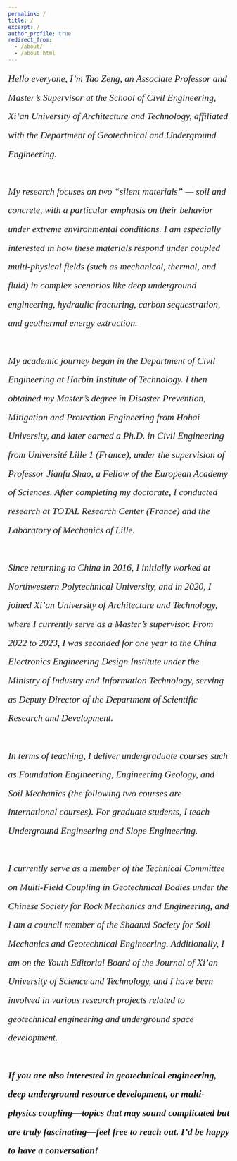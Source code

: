 ```yaml
---
permalink: /
title: /
excerpt: /
author_profile: true
redirect_from: 
  - /about/
  - /about.html
---
```

<div style="line-height: 2;font-family: Calibri;font-size: 16pt;font-style: italic;">Hello everyone, I’m Tao Zeng, an Associate Professor and Master’s Supervisor at the School of Civil Engineering, Xi’an University of Architecture and Technology, affiliated with the Department of Geotechnical and Underground Engineering.<br/><br/>My research focuses on two “silent materials” — soil and concrete, with a particular emphasis on their behavior under extreme environmental conditions. I am especially interested in how these materials respond under coupled multi-physical fields (such as mechanical, thermal, and fluid) in complex scenarios like deep underground engineering, hydraulic fracturing, carbon sequestration, and geothermal energy extraction.<br/><br/>My academic journey began in the Department of Civil Engineering at Harbin Institute of Technology. I then obtained my Master’s degree in Disaster Prevention, Mitigation and Protection Engineering from Hohai University, and later earned a Ph.D. in Civil Engineering from Université Lille 1 (France), under the supervision of Professor Jianfu Shao, a Fellow of the European Academy of Sciences. After completing my doctorate, I conducted research at TOTAL Research Center (France) and the Laboratory of Mechanics of Lille.<br/><br/>Since returning to China in 2016, I initially worked at Northwestern Polytechnical University, and in 2020, I joined Xi’an University of Architecture and Technology, where I currently serve as a Master’s supervisor. From 2022 to 2023, I was seconded for one year to the China Electronics Engineering Design Institute under the Ministry of Industry and Information Technology, serving as Deputy Director of the Department of Scientific Research and Development.<br/><br/>In terms of teaching, I deliver undergraduate courses such as Foundation Engineering, Engineering Geology, and Soil Mechanics (the following two courses are international courses). For graduate students, I teach Underground Engineering and Slope Engineering.<br/><br/>I currently serve as a member of the Technical Committee on Multi-Field Coupling in Geotechnical Bodies under the Chinese Society for Rock Mechanics and Engineering, and I am a council member of the Shaanxi Society for Soil Mechanics and Geotechnical Engineering. Additionally, I am on the Youth Editorial Board of the Journal of Xi’an University of Science and Technology, and I have been involved in various research projects related to geotechnical engineering and underground space development.<br/><br/></div><div style="line-height: 2;font-family: Calibri;font-size: 16pt;font-style: italic;font-weight: bold">If you are also interested in geotechnical engineering, deep underground resource development, or multi-physics coupling—topics that may sound complicated but are truly fascinating—feel free to reach out. I’d be happy to have a conversation!</div>

